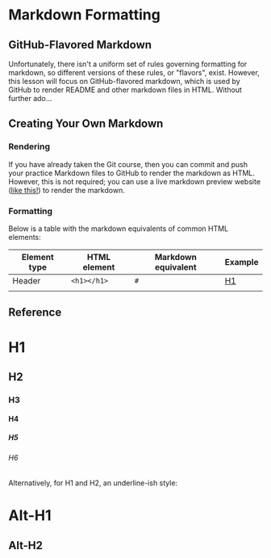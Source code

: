 # Markdown Formatting

## GitHub-Flavored Markdown

Unfortunately, there isn't a uniform set of rules governing formatting for markdown, so different versions of these rules, or "flavors", exist. However, this lesson will focus on GitHub-flavored markdown, which is used by GitHub to render README and other markdown files in HTML. Without further ado...

## Creating Your Own Markdown

### Rendering
If you have already taken the Git course, then you can commit and push your practice Markdown files to GitHub to render the markdown as HTML. However, this is not required; you can use a live markdown preview website ([like this!](http://markdownlivepreview.com/)) to render the markdown.

### Formatting
Below is a table with the markdown equivalents of common HTML elements:

| Element type | HTML element | Markdown equivalent | Example   |
|--------------|--------------|---------------------|-----------|
| Header       | `<h1></h1>`  | `#`                 | [H1](#h1) |
|              |              |                     |           |


## Reference

# H1
## H2
### H3
#### H4
##### H5
###### H6

Alternatively, for H1 and H2, an underline-ish style:

Alt-H1
======

Alt-H2
------
